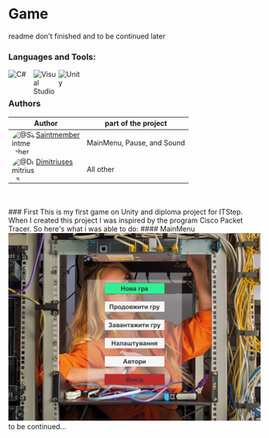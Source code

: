 # Game
readme don't finished and to be continued later

### Languages and Tools:
[<img align="left" alt="C#" width="50px" src="https://img.icons8.com/color/96/000000/c-sharp-logo.png" />][webdevplaylist]
[<img align="left" alt="Visual Studio" width="50px" src="https://img.icons8.com/color/96/000000/visual-studio.png" />][webdevplaylist]
[<img align="left" alt="Unity" width="50px" src="https://icon-library.com/images/unity-icon/unity-icon-1.jpg" />][webdevplaylist]
<br />
<br />
### Authors
Author|part of the project
------|-------------------
[<img style="border-radius: 50%;" align="left" src="https://avatars3.githubusercontent.com/u/35995268?s=96&amp;v=4" alt="@Saintmember" width="48" height="48" />][webdevplaylist]<a href="https://github.com/Saintmember"/>Saintmember</a>| MainMenu, Pause, and Sound
[<img style="border-radius: 50%;" align="left" src="https://avatars3.githubusercontent.com/u/35993835?s=96&amp;v=4" alt="@Dimitriuses" width="48" height="48" />][webdevplaylist]<a href="https://github.com/Dimitriuses"/>Dimitriuses</a>| All other
<br />
<br />
### First
This is my first game on Unity and diploma project for ITStep.
When I created this project I was inspired by the program Cisco Packet Tracer.
So here's what i was able to do:
#### MainMenu
<img alt="MainMenu" width="1000px" src="https://raw.githubusercontent.com/Dimitriuses/Duplom/master/Screenshots/image007.png" />
to be continued...

[webdevplaylist]: https://www.youtube.com

